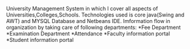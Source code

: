 University Management System in which I cover all aspects of Universities,Colleges,Schools.
Technologies used is core java(Swing and AWT) and MYSQL Database and Netbeans IDE.
Imformation flow in organization by taking care of following departments:
*Fee Department
*Examination Department
*Attendance
*Faculty information portal
*Student information portal 
